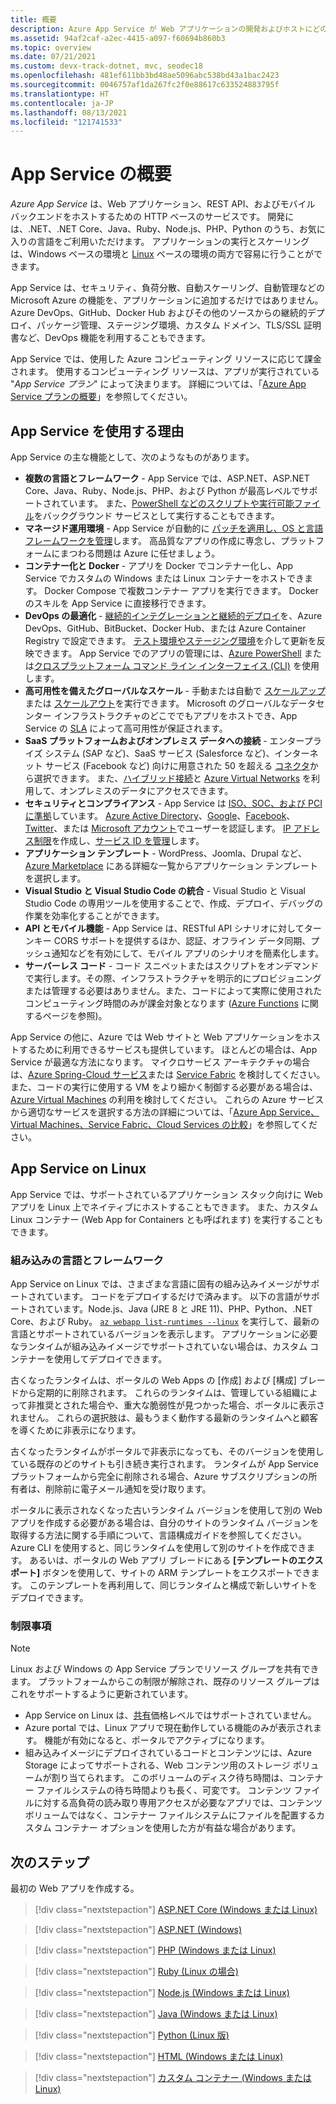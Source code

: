 ```yaml
---
title: 概要
description: Azure App Service が Web アプリケーションの開発およびホストにどのように役立つかについて説明します
ms.assetid: 94af2caf-a2ec-4415-a097-f60694b860b3
ms.topic: overview
ms.date: 07/21/2021
ms.custom: devx-track-dotnet, mvc, seodec18
ms.openlocfilehash: 481ef611bb3bd48ae5096abc538bd43a1bac2423
ms.sourcegitcommit: 0046757af1da267fc2f0e88617c633524883795f
ms.translationtype: HT
ms.contentlocale: ja-JP
ms.lasthandoff: 08/13/2021
ms.locfileid: "121741533"
---
```

# <a name="app-service-overview"></a>App Service の概要

*Azure App Service* は、Web アプリケーション、REST API、およびモバイル バックエンドをホストするための HTTP ベースのサービスです。 開発には、.NET、.NET Core、Java、Ruby、Node.js、PHP、Python のうち、お気に入りの言語をご利用いただけます。 アプリケーションの実行とスケーリングは、Windows ベースの環境と [Linux](#app-service-on-linux) ベースの環境の両方で容易に行うことができます。

App Service は、セキュリティ、負荷分散、自動スケーリング、自動管理などの Microsoft Azure の機能を、アプリケーションに追加するだけではありません。 Azure DevOps、GitHub、Docker Hub およびその他のソースからの継続的デプロイ、パッケージ管理、ステージング環境、カスタム ドメイン、TLS/SSL 証明書など、DevOps 機能を利用することもできます。 

App Service では、使用した Azure コンピューティング リソースに応じて課金されます。 使用するコンピューティング リソースは、アプリが実行されている "_App Service プラン_" によって決まります。 詳細については、「[Azure App Service プランの概要](overview-hosting-plans.md)」を参照してください。

## <a name="why-use-app-service"></a>App Service を使用する理由

App Service の主な機能として、次のようなものがあります。

* **複数の言語とフレームワーク** - App Service では、ASP.NET、ASP.NET Core、Java、Ruby、Node.js、PHP、および Python が最高レベルでサポートされています。 また、[PowerShell などのスクリプトや実行可能ファイル](webjobs-create.md)をバックグラウンド サービスとして実行することもできます。
* **マネージド運用環境** - App Service が自動的に [パッチを適用し、OS と言語フレームワークを管理](overview-patch-os-runtime.md)します。 高品質なアプリの作成に専念し、プラットフォームにまつわる問題は Azure に任せましょう。
* **コンテナー化と Docker** - アプリを Docker でコンテナー化し、App Service でカスタムの Windows または Linux コンテナーをホストできます。 Docker Compose で複数コンテナー アプリを実行できます。 Docker のスキルを App Service に直接移行できます。
* **DevOps の最適化** - [継続的インテグレーションと継続的デプロイ](deploy-continuous-deployment.md)を、Azure DevOps、GitHub、BitBucket、Docker Hub、または Azure Container Registry で設定できます。 [テスト環境やステージング環境](deploy-staging-slots.md)を介して更新を反映できます。 App Service でのアプリの管理には、[Azure PowerShell](/powershell/azure/) または[クロスプラットフォーム コマンド ライン インターフェイス (CLI)](/cli/azure/install-azure-cli) を使用します。
* **高可用性を備えたグローバルなスケール** - 手動または自動で [スケールアップ](manage-scale-up.md)または [スケールアウト](../azure-monitor/autoscale/autoscale-get-started.md)を実行できます。 Microsoft のグローバルなデータセンター インフラストラクチャのどこででもアプリをホストでき、App Service の [SLA](https://azure.microsoft.com/support/legal/sla/app-service/) によって高可用性が保証されます。
* **SaaS プラットフォームおよびオンプレミス データへの接続** - エンタープライズ システム (SAP など)、SaaS サービス (Salesforce など)、インターネット サービス (Facebook など) 向けに用意された 50 を超える [コネクタ](../connectors/apis-list.md)から選択できます。 また、[ハイブリッド接続](app-service-hybrid-connections.md)と [Azure Virtual Networks](web-sites-integrate-with-vnet.md) を利用して、オンプレミスのデータにアクセスできます。
* **セキュリティとコンプライアンス** - App Service は [ISO、SOC、および PCI に準拠](https://www.microsoft.com/en-us/trustcenter)しています。 [Azure Active Directory](configure-authentication-provider-aad.md)、[Google](configure-authentication-provider-google.md)、[Facebook](configure-authentication-provider-facebook.md)、[Twitter](configure-authentication-provider-twitter.md)、または [Microsoft アカウント](configure-authentication-provider-microsoft.md)でユーザーを認証します。 [IP アドレス制限](app-service-ip-restrictions.md)を作成し、[サービス ID を管理](overview-managed-identity.md)します。
* **アプリケーション テンプレート** - WordPress、Joomla、Drupal など、[Azure Marketplace](https://azure.microsoft.com/marketplace/) にある詳細な一覧からアプリケーション テンプレートを選択します。
* **Visual Studio と Visual Studio Code の統合** - Visual Studio と Visual Studio Code の専用ツールを使用することで、作成、デプロイ、デバッグの作業を効率化することができます。
* **API とモバイル機能** - App Service は、RESTful API シナリオに対してターンキー CORS サポートを提供するほか、認証、オフライン データ同期、プッシュ通知などを有効にして、モバイル アプリのシナリオを簡素化します。
* **サーバーレス コード** - コード スニペットまたはスクリプトをオンデマンドで実行します。その際、インフラストラクチャを明示的にプロビジョニングまたは管理する必要はありません。また、コードによって実際に使用されたコンピューティング時間のみが課金対象となります ([Azure Functions](../azure-functions/index.yml) に関するページを参照)。

App Service の他に、Azure では Web サイトと Web アプリケーションをホストするために利用できるサービスも提供しています。 ほとんどの場合は、App Service が最適な方法になります。  マイクロサービス アーキテクチャの場合は、[Azure Spring-Cloud サービス](../spring-cloud/index.yml)または [Service Fabric](https://azure.microsoft.com/documentation/services/service-fabric) を検討してください。  また、コードの実行に使用する VM をより細かく制御する必要がある場合は、[Azure Virtual Machines](https://azure.microsoft.com/documentation/services/virtual-machines/) の利用を検討してください。 これらの Azure サービスから適切なサービスを選択する方法の詳細については、「[Azure App Service、Virtual Machines、Service Fabric、Cloud Services の比較](/azure/architecture/guide/technology-choices/compute-decision-tree)」を参照してください。

## <a name="app-service-on-linux"></a>App Service on Linux

App Service では、サポートされているアプリケーション スタック向けに Web アプリを Linux 上でネイティブにホストすることもできます。 また、カスタム Linux コンテナー (Web App for Containers とも呼ばれます) を実行することもできます。

### <a name="built-in-languages-and-frameworks"></a>組み込みの言語とフレームワーク

App Service on Linux では、さまざまな言語に固有の組み込みイメージがサポートされています。 コードをデプロイするだけで済みます。 以下の言語がサポートされています。Node.js、Java (JRE 8 と JRE 11)、PHP、Python、.NET Core、および Ruby。 [`az webapp list-runtimes --linux`](/cli/azure/webapp#az_webapp_list_runtimes) を実行して、最新の言語とサポートされているバージョンを表示します。 アプリケーションに必要なランタイムが組み込みイメージでサポートされていない場合は、カスタム コンテナーを使用してデプロイできます。

古くなったランタイムは、ポータルの Web Apps の [作成] および [構成] ブレードから定期的に削除されます。 これらのランタイムは、管理している組織によって非推奨とされた場合や、重大な脆弱性が見つかった場合、ポータルに表示されません。 これらの選択肢は、最もうまく動作する最新のランタイムへと顧客を導くために非表示になります。 

古くなったランタイムがポータルで非表示になっても、そのバージョンを使用している既存のどのサイトも引き続き実行されます。 ランタイムが App Service プラットフォームから完全に削除される場合、Azure サブスクリプションの所有者は、削除前に電子メール通知を受け取ります。

ポータルに表示されなくなった古いランタイム バージョンを使用して別の Web アプリを作成する必要がある場合は、自分のサイトのランタイム バージョンを取得する方法に関する手順について、言語構成ガイドを参照してください。 Azure CLI を使用すると、同じランタイムを使用して別のサイトを作成できます。 あるいは、ポータルの Web アプリ ブレードにある **[テンプレートのエクスポート]** ボタンを使用して、サイトの ARM テンプレートをエクスポートできます。 このテンプレートを再利用して、同じランタイムと構成で新しいサイトをデプロイできます。

### <a name="limitations"></a>制限事項

> [!NOTE]
> Linux および Windows の App Service プランでリソース グループを共有できます。 プラットフォームからこの制限が解除され、既存のリソース グループはこれをサポートするように更新されています。
>

- App Service on Linux は、[共有](https://azure.microsoft.com/pricing/details/app-service/plans/)価格レベルではサポートされていません。 
- Azure portal では、Linux アプリで現在動作している機能のみが表示されます。 機能が有効になると、ポータルでアクティブになります。
- 組み込みイメージにデプロイされているコードとコンテンツには、Azure Storage によってサポートされる、Web コンテンツ用のストレージ ボリュームが割り当てられます。 このボリュームのディスク待ち時間は、コンテナー ファイルシステムの待ち時間よりも長く、可変です。 コンテンツ ファイルに対する高負荷の読み取り専用アクセスが必要なアプリでは、コンテンツ ボリュームではなく、コンテナー ファイルシステムにファイルを配置するカスタム コンテナー オプションを使用した方が有益な場合があります。

## <a name="next-steps"></a>次のステップ

最初の Web アプリを作成する。

> [!div class="nextstepaction"]
> [ASP.NET Core (Windows または Linux)](quickstart-dotnetcore.md)

> [!div class="nextstepaction"]
> [ASP.NET (Windows)](./quickstart-dotnetcore.md?tabs=netframework48)

> [!div class="nextstepaction"]
> [PHP (Windows または Linux)](quickstart-php.md)

> [!div class="nextstepaction"]
> [Ruby (Linux の場合)](quickstart-ruby.md)

> [!div class="nextstepaction"]
> [Node.js (Windows または Linux)](quickstart-nodejs.md)

> [!div class="nextstepaction"]
> [Java (Windows または Linux)](quickstart-java.md)

> [!div class="nextstepaction"]
> [Python (Linux 版)](quickstart-python.md)

> [!div class="nextstepaction"]
> [HTML (Windows または Linux)](quickstart-html.md)

> [!div class="nextstepaction"]
> [カスタム コンテナー (Windows または Linux)](tutorial-custom-container.md)